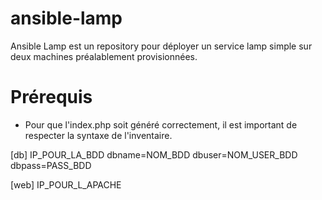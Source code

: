 # ansible-lamp

Ansible Lamp est un repository pour déployer un service lamp simple sur deux machines préalablement provisionnées.

# Prérequis
- Pour que l'index.php soit généré correctement, il est important de respecter la syntaxe de l'inventaire.

[db]
IP_POUR_LA_BDD	dbname=NOM_BDD	dbuser=NOM_USER_BDD dbpass=PASS_BDD

[web]
IP_POUR_L_APACHE
